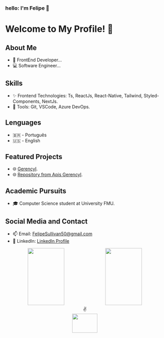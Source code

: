 ### hello: I'm Felipe 👋

# Welcome to My Profile! 👋

## About Me
- 🔭 FrontEnd Developer...
- 💻 Software Engineer...

## Skills
- ✨ Frontend Technologies: Ts, ReactJs, React-Native, Tailwind, Styled-Components, NextJs.
- 🔧 Tools: Git, VSCode, Azure DevOps.

## Lenguages
- 🇧🇷 - Português
- 🇺🇸 - English

## Featured Projects
- 🌐 [GerencyI](https://gerencyi-homolog.vercel.app/).
- 🌐 [Repository from Apis GerencyI](https://github.com/gerencyme/gerencyI-client/tre/homolog).

## Academic Pursuits
- 🎓 Computer Science student at University FMU.

## Social Media and Contact
- 📫 Email: FelipeSullivan50@gmail.com
- 📱 LinkedIn: [LinkedIn Profile](https://www.linkedin.com/in/felipe-emanuel-/)
    
<div align="center">
  <img height="180em" width="48%" src="https://github-readme-stats.vercel.app/api?username=Felipe-Emanuel&count_private=true&show_icons=true&theme=midnight-purple">
  <img height="180em" width="48%" src="https://github-readme-stats.vercel.app/api/top-langs/?username=Felipe-Emanuel&langs_count=16&theme=midnight-purple&layout=compact">
</div>

<div align="center">
  <div align="center">
    ✌
 </div>
  <a href="https://www.linkedin.com/in/felipe-emanuel-/" target="_blank">
    <img height="60" width="80" src="https://cdn.jsdelivr.net/gh/devicons/devicon/icons/linkedin/linkedin-original.svg"/>
  </a>
</div>
      


